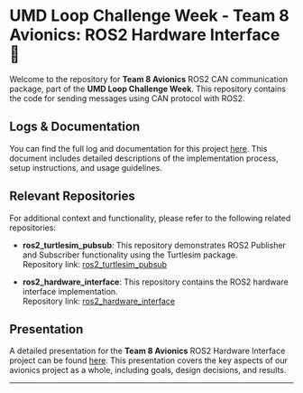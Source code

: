 # UMD Loop Challenge Week - Team 8 Avionics: ROS2 Hardware Interface 🦾

Welcome to the repository for **Team 8 Avionics** ROS2 CAN communication package, part of the **UMD Loop Challenge Week**. This repository contains the code for sending messages using CAN protocol with ROS2.

## Logs & Documentation

You can find the full log and documentation for this project [here](https://docs.google.com/document/d/1_IhEtU7O2-j8YIzX-WbT7bErQ8_dl-yuzJDZOaxnYVE/edit?usp=sharing). This document includes detailed descriptions of the implementation process, setup instructions, and usage guidelines.

## Relevant Repositories

For additional context and functionality, please refer to the following related repositories:

- **ros2_turtlesim_pubsub**: This repository demonstrates ROS2 Publisher and Subscriber functionality using the Turtlesim package.  
  Repository link: [ros2_turtlesim_pubsub](https://github.com/benj1sa/ros2_turtlesim_pubsub)

- **ros2_hardware_interface**: This repository contains the ROS2 hardware interface implementation.  
  Repository link: [ros2_hardware_interface](https://github.com/benj1sa/ros2_hardware_interface)

## Presentation

A detailed presentation for the **Team 8 Avionics** ROS2 Hardware Interface project can be found [here](https://docs.google.com/presentation/d/1Y-QUZNeLCTVk1x3CZ5QISqThW9Td7w4_l-etZyqtkfk/edit#slide=id.g3030892c37a_2_687). This presentation covers the key aspects of our avionics project as a whole, including goals, design decisions, and results.

---
